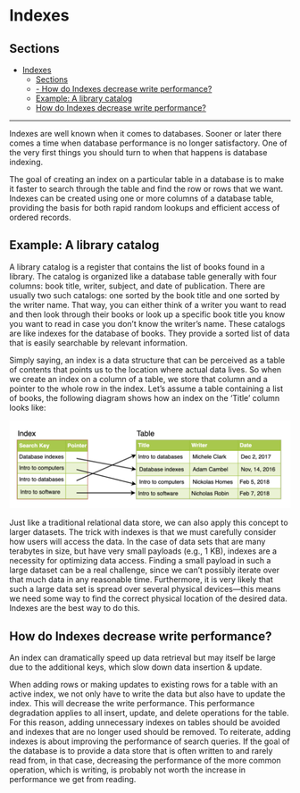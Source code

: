 # Indexes
## Sections
- [Indexes](#indexes)
  - [Sections](#sections)
  - [- How do Indexes decrease write performance?](#--how-do-indexes-decrease-write-performance)
  - [Example: A library catalog](#example-a-library-catalog)
  - [How do Indexes decrease write performance?](#how-do-indexes-decrease-write-performance)
---

Indexes are well known when it comes to databases. Sooner or later there comes a time when database performance is no longer satisfactory. One of the very first things you should turn to when that happens is database indexing.

The goal of creating an index on a particular table in a database is to make it faster to search through the table and find the row or rows that we want. Indexes can be created using one or more columns of a database table, providing the basis for both rapid random lookups and efficient access of ordered records.

## Example: A library catalog

A library catalog is a register that contains the list of books found in a library. The catalog is organized like a database table generally with four columns: book title, writer, subject, and date of publication. There are usually two such catalogs: one sorted by the book title and one sorted by the writer name. That way, you can either think of a writer you want to read and then look through their books or look up a specific book title you know you want to read in case you don’t know the writer’s name. These catalogs are like indexes for the database of books. They provide a sorted list of data that is easily searchable by relevant information.

Simply saying, an index is a data structure that can be perceived as a table of contents that points us to the location where actual data lives. So when we create an index on a column of a table, we store that column and a pointer to the whole row in the index. Let’s assume a table containing a list of books, the following diagram shows how an index on the ‘Title’ column looks like:

<p align="center">
  <img src="../images/Indexes.png" width="750" alt="Load Balancer" />
</p>

Just like a traditional relational data store, we can also apply this concept to larger datasets. The trick with indexes is that we must carefully consider how users will access the data. In the case of data sets that are many terabytes in size, but have very small payloads (e.g., 1 KB), indexes are a necessity for optimizing data access. Finding a small payload in such a large dataset can be a real challenge, since we can’t possibly iterate over that much data in any reasonable time. Furthermore, it is very likely that such a large data set is spread over several physical devices—this means we need some way to find the correct physical location of the desired data. Indexes are the best way to do this.

## How do Indexes decrease write performance?

An index can dramatically speed up data retrieval but may itself be large due to the additional keys, which slow down data insertion & update.

When adding rows or making updates to existing rows for a table with an active index, we not only have to write the data but also have to update the index. This will decrease the write performance. This performance degradation applies to all insert, update, and delete operations for the table. For this reason, adding unnecessary indexes on tables should be avoided and indexes that are no longer used should be removed. To reiterate, adding indexes is about improving the performance of search queries. If the goal of the database is to provide a data store that is often written to and rarely read from, in that case, decreasing the performance of the more common operation, which is writing, is probably not worth the increase in performance we get from reading.